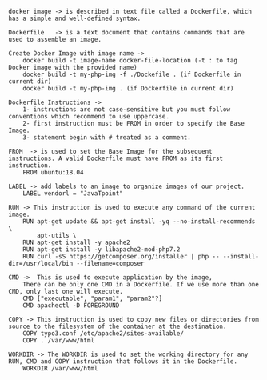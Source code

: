 	docker image -> is described in text file called a Dockerfile, which has a simple and well-defined syntax.

	Dockerfile   -> is a text document that contains commands that are used to assemble an image.

	Create Docker Image with image name -> 
		docker build -t image-name docker-file-location (-t : to tag Docker image with the provided name)
		docker build -t my-php-img -f ./Dockefile . (if Dockerfile in current dir)
		docker build -t my-php-img . (if Dockerfile in current dir)

	Dockerfile Instructions ->
		1- instructions are not case-sensitive but you must follow conventions which recommend to use uppercase.
		2- first instruction must be FROM in order to specify the Base Image.
		3- statement begin with # treated as a comment.

	FROM  -> is used to set the Base Image for the subsequent instructions. A valid Dockerfile must have FROM as its first instruction.
		FROM ubuntu:18.04

	LABEL -> add labels to an image to organize images of our project.
		LABEL vendorl = "JavaTpoint"  

	RUN -> This instruction is used to execute any command of the current image.
		RUN apt-get update && apt-get install -yq --no-install-recommends \
		    apt-utils \
		RUN apt-get install -y apache2
		RUN apt-get install -y libapache2-mod-php7.2
		RUN curl -sS https://getcomposer.org/installer | php -- --install-dir=/usr/local/bin --filename=composer

	CMD ->  This is used to execute application by the image, 
		There can be only one CMD in a Dockerfile. If we use more than one CMD, only last one will execute.
		CMD ["executable", "param1", "param2"?]  
		CMD apachectl -D FOREGROUND 

	COPY -> This instruction is used to copy new files or directories from source to the filesystem of the container at the destination.
		COPY typo3.conf /etc/apache2/sites-available/
		COPY . /var/www/html

	WORKDIR -> The WORKDIR is used to set the working directory for any RUN, CMD and COPY instruction that follows it in the Dockerfile.
		WORKDIR /var/www/html  